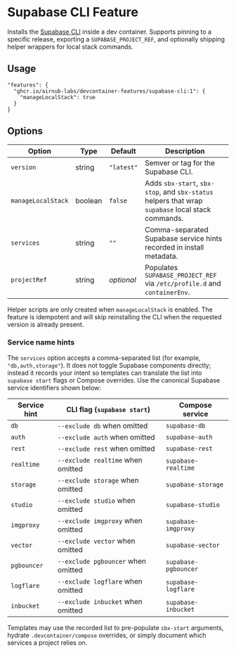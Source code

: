 # Supabase CLI Feature

Installs the [Supabase CLI](https://supabase.com/docs/guides/cli) inside a dev container. Supports pinning to a specific release, exporting a `SUPABASE_PROJECT_REF`, and optionally shipping helper wrappers for local stack commands.

## Usage

```jsonc
"features": {
  "ghcr.io/airnub-labs/devcontainer-features/supabase-cli:1": {
    "manageLocalStack": true
  }
}
```

## Options

| Option | Type | Default | Description |
| --- | --- | --- | --- |
| `version` | string | `"latest"` | Semver or tag for the Supabase CLI. |
| `manageLocalStack` | boolean | `false` | Adds `sbx-start`, `sbx-stop`, and `sbx-status` helpers that wrap `supabase` local stack commands. |
| `services` | string | `""` | Comma-separated Supabase service hints recorded in install metadata. |
| `projectRef` | string | _optional_ | Populates `SUPABASE_PROJECT_REF` via `/etc/profile.d` and `containerEnv`. |

Helper scripts are only created when `manageLocalStack` is enabled. The feature is idempotent and will skip reinstalling the CLI when the requested version is already present.

### Service name hints

The `services` option accepts a comma-separated list (for example, `"db,auth,storage"`). It does not toggle Supabase components directly; instead it records your intent so templates can translate the list into `supabase start` flags or Compose overrides. Use the canonical Supabase service identifiers shown below:

| Service hint | CLI flag (`supabase start`) | Compose service |
| --- | --- | --- |
| `db` | `--exclude db` when omitted | `supabase-db` |
| `auth` | `--exclude auth` when omitted | `supabase-auth` |
| `rest` | `--exclude rest` when omitted | `supabase-rest` |
| `realtime` | `--exclude realtime` when omitted | `supabase-realtime` |
| `storage` | `--exclude storage` when omitted | `supabase-storage` |
| `studio` | `--exclude studio` when omitted | `supabase-studio` |
| `imgproxy` | `--exclude imgproxy` when omitted | `supabase-imgproxy` |
| `vector` | `--exclude vector` when omitted | `supabase-vector` |
| `pgbouncer` | `--exclude pgbouncer` when omitted | `supabase-pgbouncer` |
| `logflare` | `--exclude logflare` when omitted | `supabase-logflare` |
| `inbucket` | `--exclude inbucket` when omitted | `supabase-inbucket` |

Templates may use the recorded list to pre-populate `sbx-start` arguments, hydrate `.devcontainer/compose` overrides, or simply document which services a project relies on.
